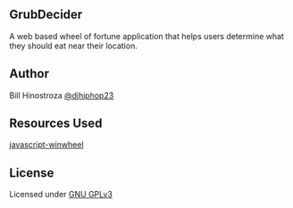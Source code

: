 ## GrubDecider
A web based wheel of fortune application that helps users determine what they should eat near their location.

## Author
Bill Hinostroza [@djhiphop23](https://twitter.com/djhiphop23)

## Resources Used
[javascript-winwheel](https://github.com/zarocknz/javascript-winwheel)

## License
Licensed under [GNU GPLv3](https://github.com/billh93/grubdecider/blob/master/README.md)

